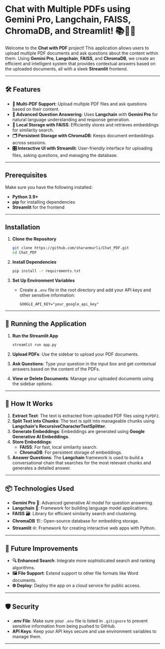 
# Chat with Multiple PDFs using Gemini Pro, Langchain, FAISS, ChromaDB, and Streamlit! 📚🤖✨

Welcome to the **Chat with PDF** project! This application allows users to upload multiple PDF documents and ask questions about the content within them. Using **Gemini Pro**, **Langchain**, **FAISS**, and **ChromaDB**, we create an efficient and intelligent system that provides contextual answers based on the uploaded documents, all with a sleek **Streamlit** frontend.

---

## 🛠️ Features
- **📄 Multi-PDF Support**: Upload multiple PDF files and ask questions based on their content.
- **🧠 Advanced Question Answering**: Uses **Langchain** with **Gemini Pro** for natural language understanding and response generation.
- **💾 Local Storage with FAISS**: Efficiently stores and retrieves embeddings for similarity search.
- **🗂️ Persistent Storage with ChromaDB**: Keeps document embeddings across sessions.
- **🎛️ Interactive UI with Streamlit**: User-friendly interface for uploading files, asking questions, and managing the database.

---

## Prerequisites
Make sure you have the following installed:
- **Python 3.9+**
- **pip** for installing dependencies
- **Streamlit** for the frontend

---

## Installation

1. **Clone the Repository**
   ```bash
   git clone https://github.com/sharanmurli/Chat_PDF.git
   cd Chat_PDF
   ```

2. **Install Dependencies**
   ```bash
   pip install -r requirements.txt
   ```

3. **Set Up Environment Variables**
   - Create a `.env` file in the root directory and add your API keys and other sensitive information:
     ```
     GOOGLE_API_KEY="your_google_api_key"
     ```

---

## 🚀 Running the Application

1. **Run the Streamlit App**
   ```bash
   streamlit run app.py
   ```

2. **Upload PDFs**: Use the sidebar to upload your PDF documents.
3. **Ask Questions**: Type your question in the input box and get contextual answers based on the content of the PDFs.
4. **View or Delete Documents**: Manage your uploaded documents using the sidebar options.

---

## 🔧 How It Works
1. **Extract Text**: The text is extracted from uploaded PDF files using `PyPDF2`.
2. **Split Text into Chunks**: The text is split into manageable chunks using **Langchain's RecursiveCharacterTextSplitter**.
3. **Generate Embeddings**: Embeddings are generated using **Google Generative AI Embeddings**.
4. **Store Embeddings**: 
   - **FAISS**: For fast, local similarity search.
   - **ChromaDB**: For persistent storage of embeddings.
5. **Answer Questions**: The **Langchain** framework is used to build a conversational chain that searches for the most relevant chunks and generates a detailed answer.

---

## 📦 Technologies Used
- **Gemini Pro** 🤖: Advanced generative AI model for question answering.
- **Langchain** 🧩: Framework for building language model applications.
- **FAISS** 🗃️: Library for efficient similarity search and clustering.
- **ChromaDB** 🏗️: Open-source database for embedding storage.
- **Streamlit** 🌐: Framework for creating interactive web apps with Python.

---

## 📝 Future Improvements
- **🔍 Enhanced Search**: Integrate more sophisticated search and ranking algorithms.
- **🖼️ File Support**: Extend support to other file formats like Word documents.
- **🌐 Deploy**: Deploy the app on a cloud service for public access.

---

## 🛡️ Security
- **.env File**: Make sure your `.env` file is listed in `.gitignore` to prevent sensitive information from being pushed to GitHub.
- **API Keys**: Keep your API keys secure and use environment variables to manage them.

---


